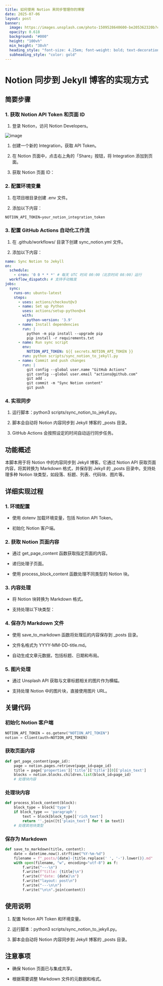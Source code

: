 ```yaml
---
title: 如何使用 Notion 来同步管理你的博客
date: 2025-07-06
layout: post
banner:
  image: https://images.unsplash.com/photo-1509528640600-be205362320b?crop=entropy&cs=tinysrgb&fit=max&fm=jpg&ixid=M3w2OTIwMzJ8MHwxfHJhbmRvbXx8fHx8fHx8fDE3NTE4MDU2Nzh8&ixlib=rb-4.1.0&q=80&w=1080
  opacity: 0.618
  background: "#000"
  height: "100vh"
  min_height: "38vh"
  heading_style: "font-size: 4.25em; font-weight: bold; text-decoration: underline"
  subheading_style: "color: gold"
---
```


# Notion 同步到 Jekyll 博客的实现方式

## 简要步骤

### 1. 获取 Notion API Token 和页面 ID

1. 登录 Notion，访问 Notion Developers。

![image](https://prod-files-secure.s3.us-west-2.amazonaws.com/a7a0cc5a-89b9-4cda-8686-1fba0ca52f40/d19c1afe-dea5-4312-9333-786b0ba83054/image.png?X-Amz-Algorithm=AWS4-HMAC-SHA256&X-Amz-Content-Sha256=UNSIGNED-PAYLOAD&X-Amz-Credential=ASIAZI2LB466ZQZJXENJ%2F20250706%2Fus-west-2%2Fs3%2Faws4_request&X-Amz-Date=20250706T124118Z&X-Amz-Expires=3600&X-Amz-Security-Token=IQoJb3JpZ2luX2VjEFQaCXVzLXdlc3QtMiJIMEYCIQCVFgNrP0uucmIx5xU6pvoXfV0VMNkiD%2B0WaxH%2Fkf%2B0LQIhAPUxU8LX1HalW9lIXMJq3ibqVHsov9C6n7g257PbqFQzKv8DCF0QABoMNjM3NDIzMTgzODA1IgwIClhNYed5i9OkBlQq3ANzm3Lrh%2BXzjMWJDILgqLHM7ex7XTSQWDlIGQvqumzVhgAHnllBX%2FllYSxh%2FNTsMXobzdQNFop2deNGoUl5z6hKMDjMWqwlBzd3DlVeHsJajmvR1y7zJpM1YZPKgmV8SfeMwmYno2ysARBCaIRjFzGur5VbNEy%2BTTsEJY7gEoxCrNT%2FHCL1hTgNKKI%2FHMlzeEc6ZzrWtytvRXS8f2XFrqddUUtF1MHYDcbv%2BjVdrvP7ZFBCaPEHa2mXkWr9WRgDdkUJNsfVb2YJKzG0bpclq%2BZI7t7GVUug2wpQvTG%2FqdjbqrZE2YlGQhdDG4Cjkgc7A9r8Epc%2BNkufG1uI%2FAt4rgOMmCkxMBIk36mTnyLU0TmxgP6RM3L4sTejotUwbvNxf1Bp7EgYSA%2B1vbU%2BWtlsexKEIbmbHWm%2BwlAWMrpeCV3c98n8K1Wyt3BJsr2JjpjMlxn2Ohi7Ix4y15e%2B5GqHTxuFon%2BVI2VwtQoS%2BAdn9RjZDCCEMXGi84wjyGitp%2FmHszlRDWwU75KInNbQi6u4cNi%2Fe6%2BZXRzEBn96oVWiMTN1vtEANawSeQloETQeNRqxOHeFrwgd2rcB8Ky9F%2BLqq74IS2do7DYbrmrmT2DnfxW1qUz5z8LukBrQGHXnnDC%2BzqnDBjqkARQfmnwIqHDkrDfCYG8J1N3q%2FM2fRFhniQm7BvdfKgBSyI2CRHpdDjmfKVkFTsN32uyqGtwyc6AohoZfNpYfe9smcB8e45nT7ETVtt3bMyBi5wVRKmfC3%2Fl7bpAPHAIVag0%2B%2FXmv63mLoPObmhx5Oy0q8%2Fkc9VXOcjTeeyNbmz%2FFTqPjloOIeKdlxjX44SOtirjms3BvWF28EYznb%2BulaR4zcvKk&X-Amz-Signature=39955e535839f3ebe6636e54f66c9098e3f857158aee106be8f51e8b86903b43&X-Amz-SignedHeaders=host&x-amz-checksum-mode=ENABLED&x-id=GetObject)

1. 创建一个新的 Integration，获取 API Token。

1. 在 Notion 页面中，点击右上角的「Share」按钮，将 Integration 添加到页面。

1. 获取 Notion 页面 ID：


### 2. 配置环境变量

1. 在项目根目录创建 .env 文件。

1. 添加以下内容：

```javascript
NOTION_API_TOKEN=your_notion_integration_token
```

### 3. 配置 GitHub Actions 自动化工作流

1. 在 .github/workflows/ 目录下创建 sync_notion.yml 文件。

1. 添加以下内容：

```yaml
name: Sync Notion to Jekyll
on:
  schedule:
    - cron: '0 0 * * *' # 每天 UTC 时间 00:00（北京时间 08:00）运行
  workflow_dispatch: # 支持手动触发
jobs:
  sync:
    runs-on: ubuntu-latest
    steps:
      - uses: actions/checkout@v3
      - name: Set up Python
        uses: actions/setup-python@v4
        with:
          python-version: '3.9'
      - name: Install dependencies
        run: |
          python -m pip install --upgrade pip
          pip install -r requirements.txt
      - name: Run sync script
        env:
          NOTION_API_TOKEN: ${{ secrets.NOTION_API_TOKEN }}
        run: python scripts/sync_notion_to_jekyll.py
      - name: Commit and push changes
        run: |
          git config --global user.name "GitHub Actions"
          git config --global user.email "actions@github.com"
          git add .
          git commit -m "Sync Notion content"
          git push
```

### 4. 实现同步

1. 运行脚本：python3 scripts/sync_notion_to_jekyll.py。

1. 脚本会自动将 Notion 内容同步到 Jekyll 博客的 _posts 目录。

1. GitHub Actions 会按照设定的时间自动运行同步任务。

## 功能概述

本脚本用于将 Notion 中的内容同步到 Jekyll 博客。它通过 Notion API 获取页面内容，将其转换为 Markdown 格式，并保存到 Jekyll 的 _posts 目录中。支持处理多种 Notion 块类型，如段落、标题、列表、代码块、图片等。

## 详细实现过程

### 1. 环境配置

- 使用 dotenv 加载环境变量，包括 Notion API Token。

- 初始化 Notion 客户端。

### 2. 获取 Notion 页面内容

- 通过 get_page_content 函数获取指定页面的内容。

- 递归处理子页面。

- 使用 process_block_content 函数处理不同类型的 Notion 块。

### 3. 内容处理

- 将 Notion 块转换为 Markdown 格式。

- 支持处理以下块类型：


### 4. 保存为 Markdown 文件

- 使用 save_to_markdown 函数将处理后的内容保存到 _posts 目录。

- 文件名格式为 YYYY-MM-DD-title.md。

- 自动生成文章元数据，包括标题、日期和布局。

### 5. 图片处理

- 通过 Unsplash API 获取与文章标题相关的图片作为横幅。

- 支持处理 Notion 中的图片块，直接使用图片 URL。

## 关键代码

### 初始化 Notion 客户端

```python
NOTION_API_TOKEN = os.getenv("NOTION_API_TOKEN")
notion = Client(auth=NOTION_API_TOKEN)
```

### 获取页面内容

```python
def get_page_content(page_id):
    page = notion.pages.retrieve(page_id=page_id)
    title = page['properties']['title']['title'][0]['plain_text']
    blocks = notion.blocks.children.list(block_id=page_id)
    # 处理块内容
```

### 处理块内容

```python
def process_block_content(block):
    block_type = block['type']
    if block_type == 'paragraph':
        text = block[block_type]['rich_text']
        return ''.join([t['plain_text'] for t in text])
    # 处理其他块类型
```

### 保存为 Markdown

```python
def save_to_markdown(title, content):
    date = datetime.now().strftime("%Y-%m-%d")
    filename = f"_posts/{date}-{title.replace(' ', '-').lower()}.md"
    with open(filename, "w", encoding="utf-8") as f:
        f.write("---\n")
        f.write(f"title: {title}\n")
        f.write(f"date: {date}\n")
        f.write("layout: post\n")
        f.write("---\n\n")
        f.write("\n\n".join(content))
```

## 使用说明

1. 配置 Notion API Token 和环境变量。

1. 运行脚本：python3 scripts/sync_notion_to_jekyll.py。

1. 脚本会自动将 Notion 内容同步到 Jekyll 博客的 _posts 目录。

## 注意事项

- 确保 Notion 页面已与集成共享。

- 根据需要调整 Markdown 文件的元数据和格式。